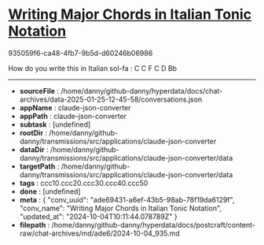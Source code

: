 # [Writing Major Chords in Italian Tonic Notation](https://claude.ai/chat/ade69431-a6ef-43b5-98ab-78f19da6129f)

935059f6-ca48-4fb7-9b5d-d60246b06986

How do you write this in Italian sol-fa : C C F C D Bb

---

* **sourceFile** : /home/danny/github-danny/hyperdata/docs/chat-archives/data-2025-01-25-12-45-58/conversations.json
* **appName** : claude-json-converter
* **appPath** : claude-json-converter
* **subtask** : [undefined]
* **rootDir** : /home/danny/github-danny/transmissions/src/applications/claude-json-converter
* **dataDir** : /home/danny/github-danny/transmissions/src/applications/claude-json-converter/data
* **targetPath** : /home/danny/github-danny/transmissions/src/applications/claude-json-converter/data
* **tags** : ccc10.ccc20.ccc30.ccc40.ccc50
* **done** : [undefined]
* **meta** : {
  "conv_uuid": "ade69431-a6ef-43b5-98ab-78f19da6129f",
  "conv_name": "Writing Major Chords in Italian Tonic Notation",
  "updated_at": "2024-10-04T10:11:44.078789Z"
}
* **filepath** : /home/danny/github-danny/hyperdata/docs/postcraft/content-raw/chat-archives/md/ade6/2024-10-04_935.md